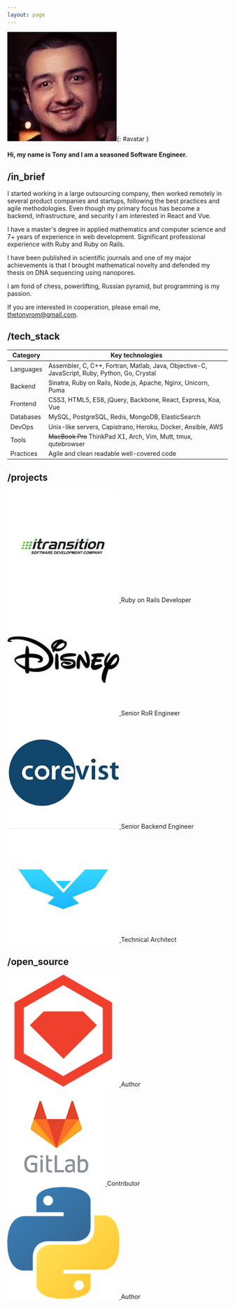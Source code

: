 ```yaml
---
layout: page
---
```


![avatar](/assets/images/ava_crop.jpeg){: #avatar }

#### Hi, my name is Tony and I am a seasoned Software Engineer.

## /in_brief

I started working in a large outsourcing company, then worked remotely in several product companies and startups,
following the best practices and agile methodologies.
Even though my primary focus has become a backend, infrastructure, and security I am interested in React and Vue.

I have a master's degree in applied mathematics and computer science and 7+ years of experience in web development.
Significant professional experience with Ruby and Ruby on Rails.

I have been published in scientific journals and one of my major achievements is that
I brought mathematical novelty and defended my thesis on DNA sequencing using nanopores.

I am fond of chess, powerlifting, Russian pyramid, but programming is my passion.

If you are interested in cooperation, please email me, <a href="mailto:thetonyrom@gmail.com">thetonyrom@gmail.com</a>.

## /tech\_stack

| Category   | Key technologies |
|------------|------------------|
| Languages  | Assembler, C, C++, Fortran, Matlab, Java, Objective-C, JavaScript, Ruby, Python, Go, Crystal |
| Backend    | Sinatra, Ruby on Rails, Node.js, Apache, Nginx, Unicorn, Puma |
| Frontend   | CSS3, HTML5, ES6, jQuery, Backbone, React, Express, Koa, Vue |
| Databases  | MySQL, PostgreSQL, Redis, MongoDB, ElasticSearch |
| DevOps     | Unix-like servers, Capistrano, Heroku, Docker, Ansible, AWS |
| Tools      | ~~MacBook Pro~~ ThinkPad X1, Arch, Vim, Mutt, tmux, qutebrowser |
| Practices  | Agile and clean readable well-covered code |

## /projects

<div class="projects">
  <div class="project">
    <a target="_blank" href="https://www.itransition.com/">
      <img alt="Itransition" src="/assets/images/projects/logo_itransition">
    </a>
    <span class="position">Ruby on Rails Developer</span>
  </div>
  <div class="project">
    <a target="_blank" href="http://www.disneyinternational.com/">
      <img alt="Disney" src="/assets/images/projects/logo_disney">
    </a>
    <span class="position">Senior RoR Engineer</span>
  </div>
  <div class="project">
    <a target="_blank" href="https://www.corevist.com/">
      <img alt="Corevist" src="/assets/images/projects/logo_corevist">
    </a>
    <span class="position">Senior Backend Engineer</span>
  </div>
  <div class="project"><!--#empty_project--></div>
  <div class="project">
    <a target="_blank" href="https://coinfalcon.com/">
      <img alt="CoinFalcon" src="/assets/images/projects/logo_coinfalcon">
    </a>
    <span class="position">Technical Architect</span>
  </div>
</div>

## /open\_source

<div class="projects">
  <div class="project">
    <a target="_blank" href="https://rubygems.org/gems/coin_falcon">
      <img alt="Ruby Gem" src="/assets/images/projects/logo_ruby_gem">
    </a>
    <span class="position">Author</span>
  </div>
  <div class="project">
    <a target="_blank" href="https://gitlab.com/">
      <img alt="GitLab" src="/assets/images/projects/logo_gitlab">
    </a>
    <span class="position">Contributor</span>
  </div>
  <div class="project">
    <a target="_blank" href="https://pypi.org/project/coin-falcon/">
      <img alt="Python Package" src="/assets/images/projects/logo_python_package">
    </a>
    <span class="position">Author</span>
  </div>
</div>
